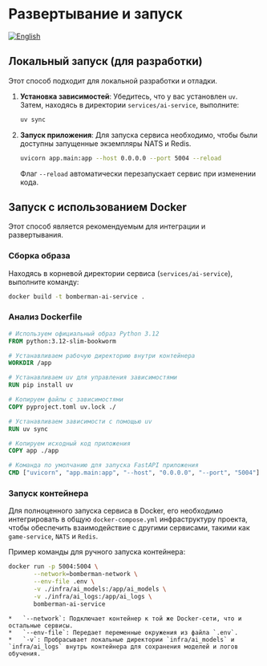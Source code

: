 # Развертывание и запуск
[![English](https://img.shields.io/badge/lang-English-blue)](../en/deployment.md)

## Локальный запуск (для разработки)

Этот способ подходит для локальной разработки и отладки.

1.  **Установка зависимостей**:
    Убедитесь, что у вас установлен `uv`. Затем, находясь в директории `services/ai-service`, выполните:
    ```bash
    uv sync
    ```

2.  **Запуск приложения**:
    Для запуска сервиса необходимо, чтобы были доступны запущенные экземпляры NATS и Redis.
    ```bash
    uvicorn app.main:app --host 0.0.0.0 --port 5004 --reload
    ```
    Флаг `--reload` автоматически перезапускает сервис при изменении кода.

## Запуск с использованием Docker

Этот способ является рекомендуемым для интеграции и развертывания.

### Сборка образа

Находясь в корневой директории сервиса (`services/ai-service`), выполните команду:
```bash
docker build -t bomberman-ai-service .
```

### Анализ Dockerfile

```dockerfile
# Используем официальный образ Python 3.12
FROM python:3.12-slim-bookworm

# Устанавливаем рабочую директорию внутри контейнера
WORKDIR /app

# Устанавливаем uv для управления зависимостями
RUN pip install uv

# Копируем файлы с зависимостями
COPY pyproject.toml uv.lock ./

# Устанавливаем зависимости с помощью uv
RUN uv sync

# Копируем исходный код приложения
COPY app ./app

# Команда по умолчанию для запуска FastAPI приложения
CMD ["uvicorn", "app.main:app", "--host", "0.0.0.0", "--port", "5004"]
```

### Запуск контейнера

Для полноценного запуска сервиса в Docker, его необходимо интегрировать в общую `docker-compose.yml` инфраструктуру проекта, чтобы обеспечить взаимодействие с другими сервисами, такими как `game-service`, `NATS` и `Redis`.

Пример команды для ручного запуска контейнера:
```bash
docker run -p 5004:5004 \
       --network=bomberman-network \
       --env-file .env \
       -v ./infra/ai_models:/app/ai_models \
       -v ./infra/ai_logs:/app/ai_logs \
       bomberman-ai-service
```
```
*   `--network`: Подключает контейнер к той же Docker-сети, что и остальные сервисы.
*   `--env-file`: Передает переменные окружения из файла `.env`.
*   `-v`: Пробрасывает локальные директории `infra/ai_models` и `infra/ai_logs` внутрь контейнера для сохранения моделей и логов обучения.

```
